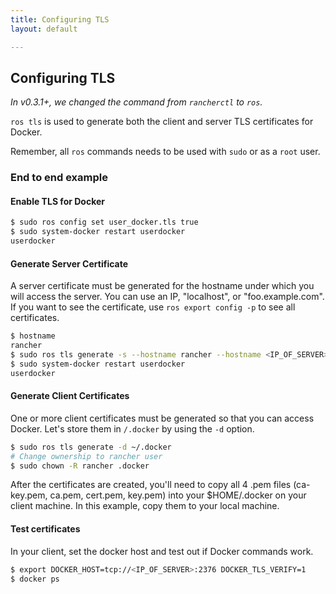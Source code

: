```yaml
---
title: Configuring TLS
layout: default

---
```


## Configuring TLS

_In v0.3.1+, we changed the command from `rancherctl` to `ros`._

`ros tls` is used to generate both the client and server TLS certificates for Docker.

Remember, all `ros` commands needs to be used with `sudo` or as a `root` user.

### End to end example

#### Enable TLS for Docker

```bash
$ sudo ros config set user_docker.tls true
$ sudo system-docker restart userdocker
userdocker
```

#### Generate Server Certificate

A server certificate must be generated for the hostname under which you will access the server.  You can use an IP, "localhost", or "foo.example.com". If you want to see the certificate, use `ros export config -p` to see all certificates.

```bash
$ hostname
rancher
$ sudo ros tls generate -s --hostname rancher --hostname <IP_OF_SERVER>
$ sudo system-docker restart userdocker
userdocker
```

#### Generate Client Certificates

One or more client certificates must be generated so that you can access Docker. Let's store them in `/.docker` by using the `-d` option.

```bash
$ sudo ros tls generate -d ~/.docker
# Change ownership to rancher user
$ sudo chown -R rancher .docker
```

After the certificates are created, you'll need to copy all 4 .pem files (ca-key.pem, ca.pem, cert.pem, key.pem) into your $HOME/.docker on your client machine. In this example, copy them to your local machine.

#### Test certificates

In your client, set the docker host and test out if Docker commands work. 

```bash
$ export DOCKER_HOST=tcp://<IP_OF_SERVER>:2376 DOCKER_TLS_VERIFY=1
$ docker ps
```
